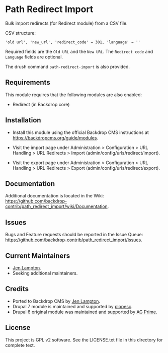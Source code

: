 Path Redirect Import
=====================

Bulk import redirects (for Redirect module) from a CSV file.

CSV structure:
```
'old url', 'new_url', 'redirect_code' = 301, 'language' = ''
```
Required fields are the `Old URL` and the `New URL`. The `Redirect code` and
`Language` fields are optional.

The drush command `path-redirect-import` is also provided.


Requirements
------------

This module requires that the following modules are also enabled:

 * Redirect (in Backdrop core)


Installation
------------

- Install this module using the official Backdrop CMS instructions at
  https://backdropcms.org/guide/modules.

- Visit the import page under Administration > Configuration > URL Handling >
  URL Redirects > Import (admin/config/urls/redirect/import).

- Visit the export page under Administration > Configuration > URL Handling >
  URL Redirects > Export (admin/config/urls/redirect/export).


Documentation
-------------

Additional documentation is located in the Wiki:
https://github.com/backdrop-contrib/path_redirect_import/wiki/Documentation.

Issues
------

Bugs and Feature requests should be reported in the Issue Queue:
https://github.com/backdrop-contrib/path_redirect_import/issues.

Current Maintainers
-------------------

- [Jen Lampton](https://github.com/jenlampton).
- Seeking additional maintainers.

Credits
-------

- Ported to Backdrop CMS by [Jen Lampton](https://github.com/jenlampton).
- Drupal 7 module is maintained and supported by [plopesc](http://drupal.org/user/282415).
- Drupal 6 original module was maintained and supported by [AG Prime](http://www.ag-prime.com).

License
-------

This project is GPL v2 software.
See the LICENSE.txt file in this directory for complete text.

